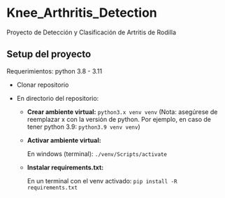# Knee_Arthritis_Detection
Proyecto de Detección y Clasificación de Artritis de Rodilla

## Setup del proyecto
Requerimientos: python 3.8 - 3.11

- Clonar repositorio

- En directorio del repositorio:

  - **Crear ambiente virtual:**
    `python3.x venv venv` (Nota: asegúrese de reemplazar x con la versión de python. Por ejemplo, en caso de tener python 3.9: `python3.9 venv venv`)

  - **Activar ambiente virtual:**
  
    En windows (terminal):  `./venv/Scripts/activate`
    
  - **Instalar requirements.txt:**
  
    En un terminal con el venv activado: `pip install -R requirements.txt`
